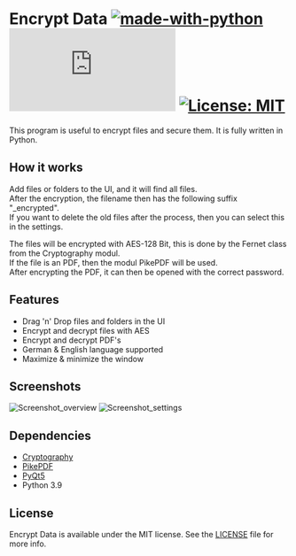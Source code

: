 # Encrypt Data [![made-with-python](https://img.shields.io/badge/Made%20with-Python-1f425f.svg)](https://www.python.org/) [![Latest release](https://badgen.net/github/release/Naereen/Strapdown.js)](https://github.com/Naereen/Strapdown.js/releases) [![License: MIT](https://img.shields.io/badge/License-MIT-yellow.svg)](https://opensource.org/licenses/MIT)
This program is useful to encrypt files and secure them. It is fully written in Python. 
## How it works
Add files or folders to the UI, and it will find all files.  
After the encryption, the filename then has the following suffix "_encrypted".   
If you want to delete the old files after the process, then you can select this in the settings.

The files will be encrypted with AES-128 Bit, this is done by the Fernet class from the Cryptography modul.  
If the file is an PDF, then the modul PikePDF will be used.  
After encrypting the PDF, it can then be opened with the correct password.  

## Features
- Drag 'n' Drop files and folders in the UI
- Encrypt and decrypt files with AES
- Encrypt and decrypt PDF's
- German & English language supported
- Maximize & minimize the window

## Screenshots
![Screenshot_overview](https://user-images.githubusercontent.com/81525848/172855337-80dd26c3-aef5-4650-90a7-16700a5a0d1e.png)
![Screenshot_settings](https://user-images.githubusercontent.com/81525848/172855377-975d54a6-4a3f-408b-9a57-708b9d92c2dc.png)

## Dependencies
- [Cryptography](https://cryptography.io/en/latest/)
- [PikePDF](https://pikepdf.readthedocs.io/en/latest/)
- [PyQt5](https://pypi.org/project/PyQt5/)
- Python 3.9

## License
Encrypt Data is available under the MIT license. See the [LICENSE](https://github.com/Crizzly57/EncryptData/blob/master/LICENSE.md) file for more info.